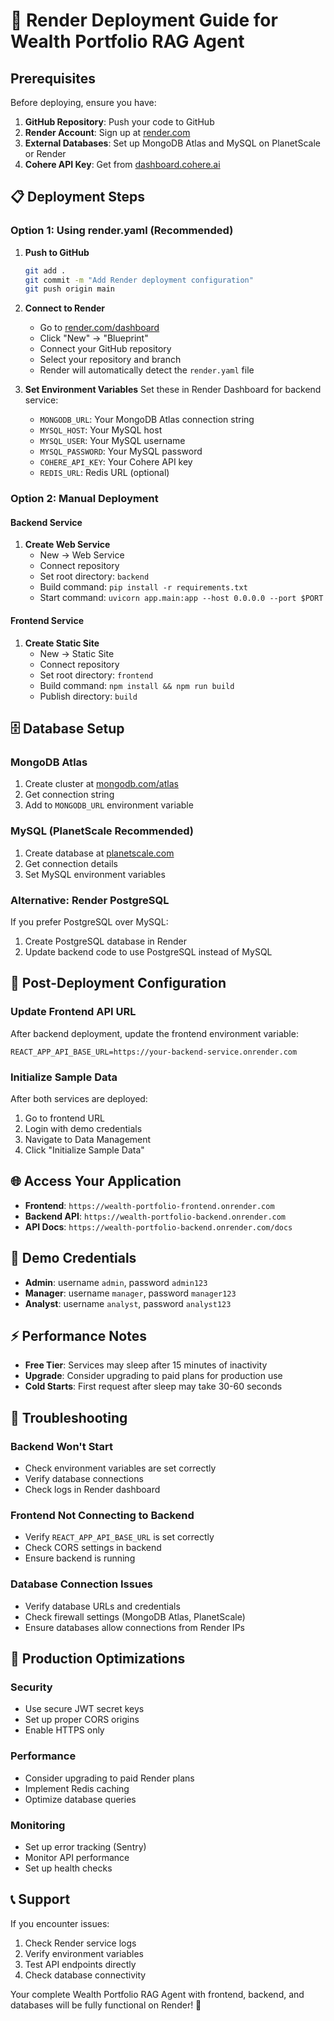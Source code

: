 # 🚀 Render Deployment Guide for Wealth Portfolio RAG Agent

## Prerequisites

Before deploying, ensure you have:

1. **GitHub Repository**: Push your code to GitHub
2. **Render Account**: Sign up at [render.com](https://render.com)
3. **External Databases**: Set up MongoDB Atlas and MySQL on PlanetScale or Render
4. **Cohere API Key**: Get from [dashboard.cohere.ai](https://dashboard.cohere.ai/api-keys)

## 📋 Deployment Steps

### Option 1: Using render.yaml (Recommended)

1. **Push to GitHub**
   ```bash
   git add .
   git commit -m "Add Render deployment configuration"
   git push origin main
   ```

2. **Connect to Render**
   - Go to [render.com/dashboard](https://render.com/dashboard)
   - Click "New" → "Blueprint"
   - Connect your GitHub repository
   - Select your repository and branch
   - Render will automatically detect the `render.yaml` file

3. **Set Environment Variables**
   Set these in Render Dashboard for backend service:
   - `MONGODB_URL`: Your MongoDB Atlas connection string
   - `MYSQL_HOST`: Your MySQL host
   - `MYSQL_USER`: Your MySQL username
   - `MYSQL_PASSWORD`: Your MySQL password
   - `COHERE_API_KEY`: Your Cohere API key
   - `REDIS_URL`: Redis URL (optional)

### Option 2: Manual Deployment

#### Backend Service
1. **Create Web Service**
   - New → Web Service
   - Connect repository
   - Set root directory: `backend`
   - Build command: `pip install -r requirements.txt`
   - Start command: `uvicorn app.main:app --host 0.0.0.0 --port $PORT`

#### Frontend Service
1. **Create Static Site**
   - New → Static Site
   - Connect repository
   - Set root directory: `frontend`
   - Build command: `npm install && npm run build`
   - Publish directory: `build`

## 🗄️ Database Setup

### MongoDB Atlas
1. Create cluster at [mongodb.com/atlas](https://mongodb.com/atlas)
2. Get connection string
3. Add to `MONGODB_URL` environment variable

### MySQL (PlanetScale Recommended)
1. Create database at [planetscale.com](https://planetscale.com)
2. Get connection details
3. Set MySQL environment variables

### Alternative: Render PostgreSQL
If you prefer PostgreSQL over MySQL:
1. Create PostgreSQL database in Render
2. Update backend code to use PostgreSQL instead of MySQL

## 🔧 Post-Deployment Configuration

### Update Frontend API URL
After backend deployment, update the frontend environment variable:
```
REACT_APP_API_BASE_URL=https://your-backend-service.onrender.com
```

### Initialize Sample Data
After both services are deployed:
1. Go to frontend URL
2. Login with demo credentials
3. Navigate to Data Management
4. Click "Initialize Sample Data"

## 🌐 Access Your Application

- **Frontend**: `https://wealth-portfolio-frontend.onrender.com`
- **Backend API**: `https://wealth-portfolio-backend.onrender.com`
- **API Docs**: `https://wealth-portfolio-backend.onrender.com/docs`

## 🔑 Demo Credentials

- **Admin**: username `admin`, password `admin123`
- **Manager**: username `manager`, password `manager123`
- **Analyst**: username `analyst`, password `analyst123`

## ⚡ Performance Notes

- **Free Tier**: Services may sleep after 15 minutes of inactivity
- **Upgrade**: Consider upgrading to paid plans for production use
- **Cold Starts**: First request after sleep may take 30-60 seconds

## 🔧 Troubleshooting

### Backend Won't Start
- Check environment variables are set correctly
- Verify database connections
- Check logs in Render dashboard

### Frontend Not Connecting to Backend
- Verify `REACT_APP_API_BASE_URL` is set correctly
- Check CORS settings in backend
- Ensure backend is running

### Database Connection Issues
- Verify database URLs and credentials
- Check firewall settings (MongoDB Atlas, PlanetScale)
- Ensure databases allow connections from Render IPs

## 🎯 Production Optimizations

### Security
- Use secure JWT secret keys
- Set up proper CORS origins
- Enable HTTPS only

### Performance
- Consider upgrading to paid Render plans
- Implement Redis caching
- Optimize database queries

### Monitoring
- Set up error tracking (Sentry)
- Monitor API performance
- Set up health checks

## 📞 Support

If you encounter issues:
1. Check Render service logs
2. Verify environment variables
3. Test API endpoints directly
4. Check database connectivity

Your complete Wealth Portfolio RAG Agent with frontend, backend, and databases will be fully functional on Render! 🎉
